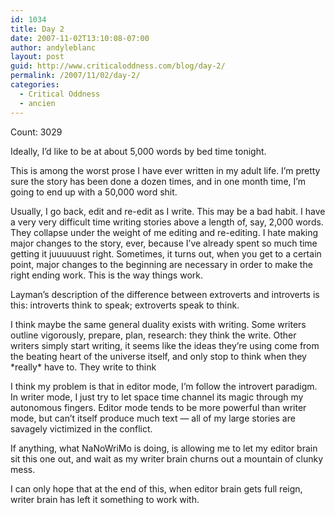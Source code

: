 ```yaml
---
id: 1034
title: Day 2
date: 2007-11-02T13:10:08-07:00
author: andyleblanc
layout: post
guid: http://www.criticaloddness.com/blog/day-2/
permalink: /2007/11/02/day-2/
categories:
  - Critical Oddness
  - ancien
---
```

Count: 3029

Ideally, I&#8217;d like to be at about 5,000 words by bed time tonight.

This is among the worst prose I have ever written in my adult life. I&#8217;m pretty sure the story has been done a dozen times, and in one month time, I&#8217;m going to end up with a 50,000 word shit.

Usually, I go back, edit and re-edit as I write. This may be a bad habit. I have a very very difficult time writing stories above a length of, say, 2,000 words. They collapse under the weight of me editing and re-editing. I hate making major changes to the story, ever, because I&#8217;ve already spent so much time getting it juuuuuust right. Sometimes, it turns out, when you get to a certain point, major changes to the beginning are necessary in order to make the right ending work. This is the way things work.

Layman&#8217;s description of the difference between extroverts and introverts is this: introverts think to speak; extroverts speak to think.

I think maybe the same general duality exists with writing. Some writers outline vigorously, prepare, plan, research: they think the write. Other writers simply start writing, it seems like the ideas they&#8217;re using come from the beating heart of the universe itself, and only stop to think when they \*really\* have to. They write to think

I think my problem is that in editor mode, I&#8217;m follow the introvert paradigm. In writer mode, I just try to let space time channel its magic through my autonomous fingers. Editor mode tends to be more powerful than writer mode, but can&#8217;t itself produce much text &#8212; all of my large stories are savagely victimized in the conflict.

If anything, what NaNoWriMo is doing, is allowing me to let my editor brain sit this one out, and wait as my writer brain churns out a mountain of clunky mess.

I can only hope that at the end of this, when editor brain gets full reign, writer brain has left it something to work with.
